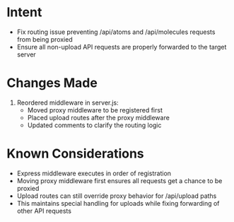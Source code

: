 # Intent
- Fix routing issue preventing /api/atoms and /api/molecules requests from being proxied
- Ensure all non-upload API requests are properly forwarded to the target server

# Changes Made
1. Reordered middleware in server.js:
   - Moved proxy middleware to be registered first
   - Placed upload routes after the proxy middleware
   - Updated comments to clarify the routing logic

# Known Considerations
- Express middleware executes in order of registration
- Moving proxy middleware first ensures all requests get a chance to be proxied
- Upload routes can still override proxy behavior for /api/upload paths
- This maintains special handling for uploads while fixing forwarding of other API requests
